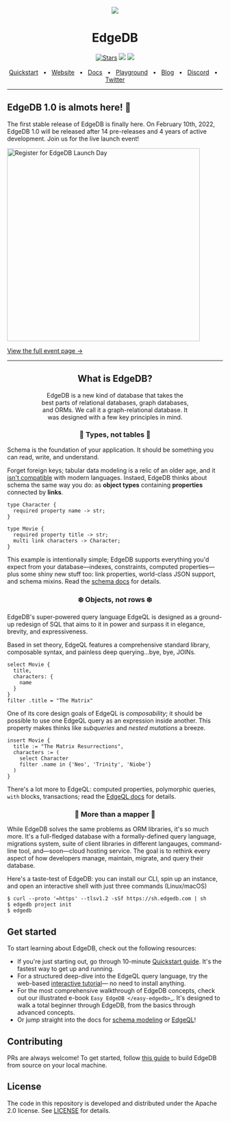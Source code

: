 <p align="center">
  <a href="https://www.edgedb.com">
    <img src="https://i.imgur.com/H2Jio0X.png">
  </a>
</p>

<div align="center">
  <h1>EdgeDB</h1>
  <a href="https://github.com/edgedb/edgedb" rel="nofollow"><img src="https://img.shields.io/github/stars/edgedb/edgedb" alt="Stars"></a>
  <a href="https://github.com/edgedb/edgedb/actions"><img src="https://github.com/edgedb/edgedb/workflows/Tests/badge.svg?event=push&branch=master" /></a>
  <a href="https://github.com/edgedb/edgedb/blob/master/LICENSE"><img src="https://img.shields.io/badge/license-Apache%202.0-blue" /></a>
  <br />
  <br />
  <a href="https://www.edgedb.com/docs/guides/quickstart">Quickstart</a>
  <span>&nbsp;&nbsp;•&nbsp;&nbsp;</span>
  <a href="https://www.edgedb.com">Website</a>
  <span>&nbsp;&nbsp;•&nbsp;&nbsp;</span>
  <a href="https://www.edgedb.com/docs">Docs</a>
  <span>&nbsp;&nbsp;•&nbsp;&nbsp;</span>
  <a href="https://www.edgedb.com/tutorial">Playground</a>
  <span>&nbsp;&nbsp;•&nbsp;&nbsp;</span>
  <a href="https://www.edgedb.com/blog">Blog</a>
  <span>&nbsp;&nbsp;•&nbsp;&nbsp;</span>
  <a href="https://discord.gg/umUueND6ag">Discord</a>
  <span>&nbsp;&nbsp;•&nbsp;&nbsp;</span>
  <a href="https://twitter.com/edgedatabase">Twitter</a>
  <br />

</div>

<hr />

## EdgeDB 1.0 is almots here! 👀

The first stable release of EdgeDB is finally here. On February 10th, 2022, EdgeDB 1.0 will be released after 14 pre-releases and 4 years of active development. Join us for the live launch event!

<a href="https://lu.ma/edgedb" rel="nofollow">
  <img
    width="450px"
    src="https://www.edgedb.com/blog/edgedb_day_register.png"
    alt="Register for EdgeDB Launch Day"
  />
</a>

[View the full event page →](https://lu.ma/edgedb)

<hr />

<div align="center">
  <h2>What is EdgeDB?</h2>
  <p>
    EdgeDB is a new kind of database that takes the
    <br/>
    best parts of relational databases, graph databases,
    <br/>
    and ORMs. We call it a graph-relational database. It
    <br/>
    was designed with a few key principles in mind.</p>
</div>

<div align="center">
  <h3>🧩 Types, not tables 🧩</h3>
</div>

<!-- ### 🧩 Types, not tables 🧩 -->

Schema is the foundation of your application. It should be something you can read, write, and understand.

Forget foreign keys; tabular data modeling is a relic of an older age, and it [isn't compatible](https://en.wikipedia.org/wiki/Object%E2%80%93relational_impedance_mismatch) with modern languages. Instaed, EdgeDB thinks about schema the same way you do: as **object types** containing **properties** connected by **links**.

```
type Character {
  required property name -> str;
}

type Movie {
  required property title -> str;
  multi link characters -> Character;
}
```

This example is intentionally simple; EdgeDB supports everything you'd expect from your database—indexes, constraints, computed properties—plus some shiny new stuff too: link properties, world-class JSON support, and schema mixins. Read the [schema docs](https://www.edgedb.com/docs/datamodel/index) for details.

<!-- ### Objects, not rows. ❄️ -->

<div align="center">
  <h3>❄️ Objects, not rows ❄️</h3>
</div>

EdgeDB's super-powered query language EdgeQL is designed as a ground-up redesign of SQL that aims to it in power and surpass it in elegance, brevity, and expressiveness.

Based in set theory, EdgeQL features a comprehensive standard library, composable syntax, and painless deep querying...bye, bye, JOINs.

```
select Movie {
  title,
  characters: {
    name
  }
}
filter .title = "The Matrix"
```

One of its core design goals of EdgeQL is _composability_; it should be possible to use one EdgeQL query as an expression inside another. This property makes thinks like _subqueries_ and _nested mutations_ a breeze.

```
insert Movie {
  title := "The Matrix Resurrections",
  characters := (
    select Character
    filter .name in {'Neo', 'Trinity', 'Niobe'}
  )
}
```

There's a lot more to EdgeQL: computed properties, polymorphic queries, `with` blocks, transactions; read the [EdgeQL docs](https://www.edgedb.com/docs/edgeql/index) for details.

<div align="center">
  <h3>🦋 More than a mapper 🦋</h3>
</div>

<!-- ### More than a mapper. 🦋 -->

While EdgeDB solves the same problems as ORM libraries, it's so much more. It's a full-fledged database with a formally-defined query language, migrations system, suite of client libraries in different langauges, command-line tool, and—soon—cloud hosting service. The goal is to rethink every aspect of how developers manage, maintain, migrate, and query their database.

Here's a taste-test of EdgeDB: you can install our CLI, spin up an instance, and open an interactive shell with just three commands (Linux/macOS)

```
$ curl --proto '=https' --tlsv1.2 -sSf https://sh.edgedb.com | sh
$ edgedb project init
$ edgedb
```

## Get started

To start learning about EdgeDB, check out the following resources:

- If you're just starting out, go through 10-minute [Quickstart guide](https://www.edgedb.com/docs/guides/quickstart). It's the fastest way to get up and running.
- For a structured deep-dive into the EdgeQL query language, try the web-based [interactive tutorial](https://www.edgedb.com/tutorial)— no need to install anything.
- For the most comprehensive walkthrough of EdgeDB concepts, check out our illustrated e-book `Easy EdgeDB </easy-edgedb>`\_. It's designed to walk a total beginner through EdgeDB, from the basics through advanced concepts.
- Or jump straight into the docs for [schema modeling](https://www.edgedb.com/docs/datamodel/index) or [EdgeQL](https://www.edgedb.com/docs/edgeql/index)!

## Contributing

PRs are always welcome! To get started, follow [this guide](https://www.edgedb.com/docs/internals/dev) to build EdgeDB from source on your local machine.

## License

The code in this repository is developed and distributed under the
Apache 2.0 license. See [LICENSE](LICENSE) for details.
